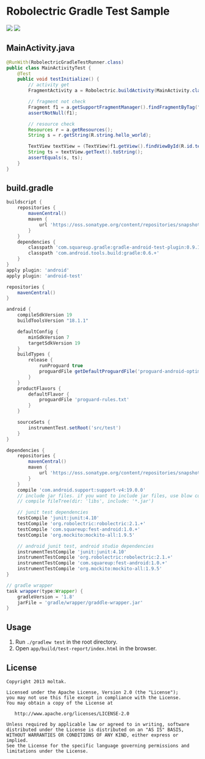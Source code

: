 Robolectric Gradle Test Sample
==============================

![](https://raw.github.com/moltak/Robolectric_Gradle_Test_Sample/master/screenshots/s1_main.png)
![](https://raw.github.com/moltak/Robolectric_Gradle_Test_Sample/master/screenshots/s2_test.png)

MainActivity.java
------------------
```java
@RunWith(RobolectricGradleTestRunner.class)
public class MainActivityTest {
    @Test
    public void testInitialize() {
        // activity get
        FragmentActivity a = Robolectric.buildActivity(MainActivity.class).create().start().resume().get();

        // fragment not check
        Fragment f1 = a.getSupportFragmentManager().findFragmentByTag("placeholderFragment");
        assertNotNull(f1);

        // resource check
        Resources r = a.getResources();
        String s = r.getString(R.string.hello_world);

        TextView textView = (TextView)f1.getView().findViewById(R.id.textview);
        String ts = textView.getText().toString();
        assertEquals(s, ts);
    }
}
```

build.gradle
------------------
```groovy
buildscript {
    repositories {
        mavenCentral()
        maven {
            url 'https://oss.sonatype.org/content/repositories/snapshots/'
        }
    }
    dependencies {
        classpath 'com.squareup.gradle:gradle-android-test-plugin:0.9.1-SNAPSHOT'
        classpath 'com.android.tools.build:gradle:0.6.+'
    }
}
apply plugin: 'android'
apply plugin: 'android-test'

repositories {
    mavenCentral()
}

android {
    compileSdkVersion 19
    buildToolsVersion "18.1.1"

    defaultConfig {
        minSdkVersion 7
        targetSdkVersion 19
    }
    buildTypes {
        release {
            runProguard true
            proguardFile getDefaultProguardFile('proguard-android-optimize.txt')
        }
    }
    productFlavors {
        defaultFlavor {
            proguardFile 'proguard-rules.txt'
        }
    }

    sourceSets {
        instrumentTest.setRoot('src/test')
    }
}

dependencies {
    repositories {
        mavenCentral()
        maven {
            url 'https://oss.sonatype.org/content/repositories/snapshots/'
        }
    }
    compile 'com.android.support:support-v4:19.0.0'
    // include jar files. if you want to include jar files, use blow code
    // compile fileTree(dir: 'libs', include: '*.jar')

    // junit test dependencies
    testCompile 'junit:junit:4.10'
    testCompile 'org.robolectric:robolectric:2.1.+'
    testCompile 'com.squareup:fest-android:1.0.+'
    testCompile 'org.mockito:mockito-all:1.9.5'

    // android junit test, android studio dependencies
    instrumentTestCompile 'junit:junit:4.10'
    instrumentTestCompile 'org.robolectric:robolectric:2.1.+'
    instrumentTestCompile 'com.squareup:fest-android:1.0.+'
    instrumentTestCompile 'org.mockito:mockito-all:1.9.5'
}

// gradle wrapper
task wrapper(type:Wrapper) {
    gradleVersion = '1.8'
    jarFile = 'gradle/wrapper/graddle-wrapper.jar'
}
```

Usage
------------------
1. Run `./gradlew test` in the root directory.
2. Open `app/build/test-report/index.html` in the browser.


License
-------

    Copyright 2013 moltak.

    Licensed under the Apache License, Version 2.0 (the "License");
    you may not use this file except in compliance with the License.
    You may obtain a copy of the License at

       http://www.apache.org/licenses/LICENSE-2.0

    Unless required by applicable law or agreed to in writing, software
    distributed under the License is distributed on an "AS IS" BASIS,
    WITHOUT WARRANTIES OR CONDITIONS OF ANY KIND, either express or implied.
    See the License for the specific language governing permissions and
    limitations under the License.

